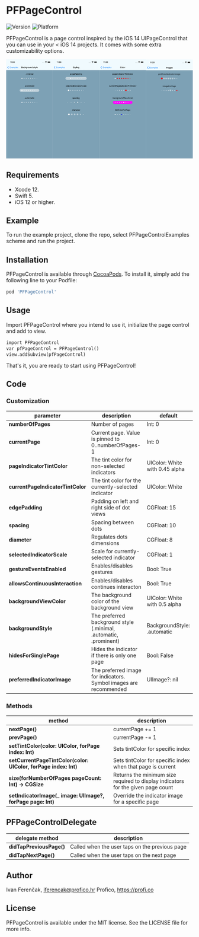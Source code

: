 # PFPageControl

![Version](https://img.shields.io/badge/pod-1.1.0-green)
![Platform](https://img.shields.io/badge/platform-ios-lightgrey)

PFPageControl is a page control inspired by the iOS 14 UIPageControl that you can use in your < iOS 14 projects. It comes with some extra customizability options. 

![screenshot](Screenshots/ss.png)

## Requirements

-   Xcode 12.
-   Swift 5.
-   iOS 12 or higher.

## Example

To run the example project, clone the repo, select PFPageControlExamples scheme and run the project.

## Installation

PFPageControl is available through [CocoaPods](https://cocoapods.org). To install
it, simply add the following line to your Podfile:

```ruby
pod 'PFPageControl'
```

## Usage

Import PFPageControl where you intend to use it, initialize the page control and add to view.

    import PFPageControl
    var pfPageControl = PFPageControl()
    view.addSubview(pfPageControl)

That's it, you are ready to start using PFPageControl!

## Code

### Customization

| parameter | description | default |
|--|--|--|
| **numberOfPages** | Number of pages | Int: 0 |
| **currentPage** | Current page. Value is pinned to 0..numberOfPages-1 | Int: 0 |
| **pageIndicatorTintColor** | The tint color for non-selected indicators | UIColor: White with 0.45 alpha |
| **currentPageIndicatorTintColor** | The tint color for the currently-selected indicator | UIColor: White |
| **edgePadding** | Padding on left and right side of dot views | CGFloat: 15 |
| **spacing** | Spacing between dots | CGFloat: 10 |
| **diameter** | Regulates dots dimensions | CGFloat: 8 |
| **selectedIndicatorScale** | Scale for currently-selected indicator | CGFloat: 1 |
| **gestureEventsEnabled** | Enables/disables gestures | Bool: True |
| **allowsContinuousInteraction** | Enables/disables continues interacton | Bool: True |
| **backgroundViewColor** | The background color of the background view | UIColor: White with 0.5 alpha |
| **backgroundStyle** | The preferred background style (.minimal, .automatic, .prominent) | BackgroundStyle: .automatic |
| **hidesForSinglePage** | Hides the indicator if there is only one page | Bool: False |
| **preferredIndicatorImage** | The preferred image for indicators. Symbol images are recommended | UIImage?: nil |

### Methods

| method | description |
|--|--|
| **nextPage()** | currentPage += 1 |
| **prevPage()** | currentPage -= 1 |
| **setTintColor(color: UIColor, forPage index: Int)** | Sets tintColor for specific index |
| **setCurrentPageTintColor(color: UIColor, forPage index: Int)** | Sets tintColor for specific index when that page is current |
| **size(forNumberOfPages pageCount: Int) -> CGSize** | Returns the minimum size required to display indicators for the given page count |
| **setIndicatorImage(_ image: UIImage?, forPage page: Int)** | Override the indicator image for a specific page |

## PFPageControlDelegate

| delegate method | description |
|--|--|
| **didTapPreviousPage()** | Called when the user taps on the previous page |
| **didTapNextPage()** | Called when the user taps on the next page |

## Author

Ivan Ferenčak, iferencak@profico.hr
Profico, https://profi.co

## License

PFPageControl is available under the MIT license. See the LICENSE file for more info.

